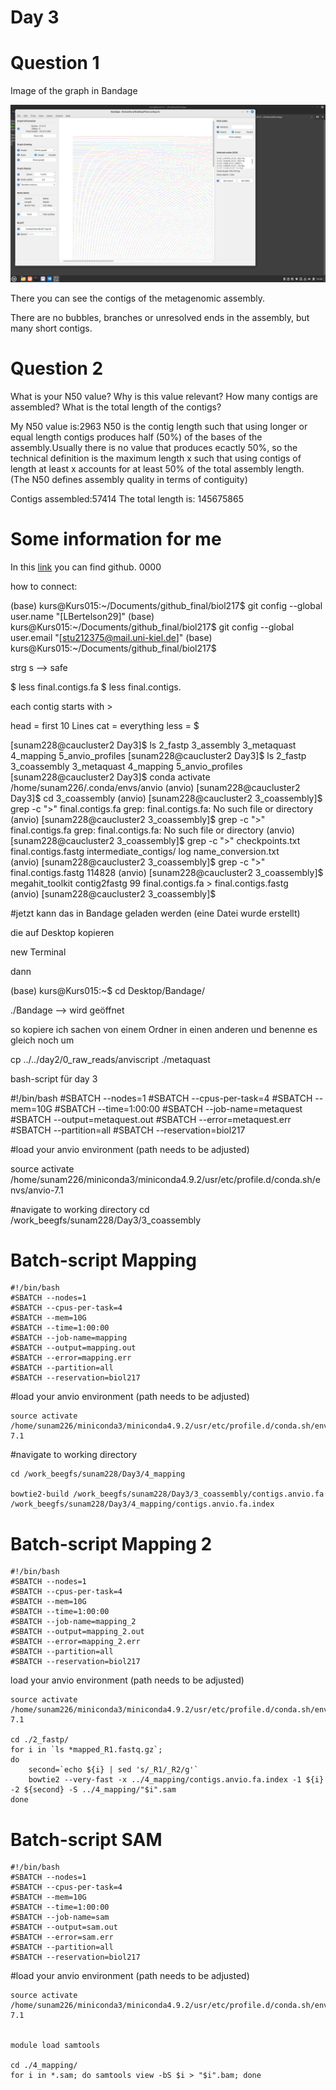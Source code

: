 # Day 3

# Question 1

Image of the graph in Bandage

![image](Pictures/Bandage.png)



There you can see the contigs of the metagenomic assembly.

There are no bubbles, branches or unresolved ends in the assembly, but many short contigs. 

# Question 2

What is your N50 value? Why is this value relevant?
How many contigs are assembled?
What is the total length of the contigs?

My N50 value is:2963
N50 is the contig length such that using longer or equal length contigs produces half (50%) of the bases of the assembly.Usually there is no value that produces ecactly 50%, so the technical definition is the maximum length x such that using contigs of length at least x accounts for at least 50% of the total assembly length.
(The N50 defines assembly quality in terms of contiguity)

Contigs assembled:57414
The total length is: 145675865


# Some information for me 

In this [link](https://github.com/LBertelson29/biol217/tree/main) you can find github. 
0000

how to connect: 

(base) kurs@Kurs015:~/Documents/github_final/biol217$ git config --global user.name "[LBertelson29]"
(base) kurs@Kurs015:~/Documents/github_final/biol217$ git config --global user.email "[stu212375@mail.uni-kiel.de]"
(base) kurs@Kurs015:~/Documents/github_final/biol217$ 

strg s --> safe


$ less final.contigs.fa
$ less final.contigs.

each contig starts with >

head = first 10 Lines
cat = everything 
less = 
$ 

[sunam228@caucluster2 Day3]$ ls
2_fastp  3_assembly  3_metaquast  4_mapping  5_anvio_profiles
[sunam228@caucluster2 Day3]$ ls
2_fastp  3_coassembly  3_metaquast  4_mapping  5_anvio_profiles
[sunam228@caucluster2 Day3]$ conda activate /home/sunam226/.conda/envs/anvio
(anvio) [sunam228@caucluster2 Day3]$ cd 3_coassembly
(anvio) [sunam228@caucluster2 3_coassembly]$ grep -c ">" final.contigs.fa
grep: final.contigs.fa: No such file or directory
(anvio) [sunam228@caucluster2 3_coassembly]$ grep -c ">" final.contigs.fa
grep: final.contigs.fa: No such file or directory
(anvio) [sunam228@caucluster2 3_coassembly]$ grep -c ">" 
checkpoints.txt       final.contigs.fastg   intermediate_contigs/ log                   name_conversion.txt   
(anvio) [sunam228@caucluster2 3_coassembly]$ grep -c ">" final.contigs.fastg
114828
(anvio) [sunam228@caucluster2 3_coassembly]$ megahit_toolkit contig2fastg 99 final.contigs.fa > final.contigs.fastg                   
(anvio) [sunam228@caucluster2 3_coassembly]$ 

#jetzt kann das in Bandage geladen werden (eine Datei wurde erstellt)



die auf Desktop kopieren 

new Terminal 

dann 

(base) kurs@Kurs015:~$ cd Desktop/Bandage/

./Bandage  --> wird geöffnet





so kopiere ich sachen von einem Ordner in einen anderen und benenne es gleich noch um 

cp ../../day2/0_raw_reads/anviscript ./metaquast


bash-script für day 3

#!/bin/bash
#SBATCH --nodes=1
#SBATCH --cpus-per-task=4
#SBATCH --mem=10G
#SBATCH --time=1:00:00
#SBATCH --job-name=metaquest
#SBATCH --output=metaquest.out
#SBATCH --error=metaquest.err
#SBATCH --partition=all
#SBATCH --reservation=biol217




#load your anvio environment (path needs to be adjusted)

source activate /home/sunam226/miniconda3/miniconda4.9.2/usr/etc/profile.d/conda.sh/envs/anvio-7.1




#navigate to working directory
cd /work_beegfs/sunam228/Day3/3_coassembly



# Batch-script Mapping
```
#!/bin/bash
#SBATCH --nodes=1
#SBATCH --cpus-per-task=4
#SBATCH --mem=10G
#SBATCH --time=1:00:00
#SBATCH --job-name=mapping
#SBATCH --output=mapping.out
#SBATCH --error=mapping.err
#SBATCH --partition=all
#SBATCH --reservation=biol217
```



#load your anvio environment (path needs to be adjusted)

```
source activate /home/sunam226/miniconda3/miniconda4.9.2/usr/etc/profile.d/conda.sh/envs/anvio-7.1
```



#navigate to working directory

```
cd /work_beegfs/sunam228/Day3/4_mapping

bowtie2-build /work_beegfs/sunam228/Day3/3_coassembly/contigs.anvio.fa /work_beegfs/sunam228/Day3/4_mapping/contigs.anvio.fa.index
```

# Batch-script Mapping 2

```
#!/bin/bash
#SBATCH --nodes=1
#SBATCH --cpus-per-task=4
#SBATCH --mem=10G
#SBATCH --time=1:00:00
#SBATCH --job-name=mapping_2
#SBATCH --output=mapping_2.out
#SBATCH --error=mapping_2.err
#SBATCH --partition=all
#SBATCH --reservation=biol217
```



load your anvio environment (path needs to be adjusted)
```
source activate /home/sunam226/miniconda3/miniconda4.9.2/usr/etc/profile.d/conda.sh/envs/anvio-7.1

cd ./2_fastp/
for i in `ls *mapped_R1.fastq.gz`;
do 
    second=`echo ${i} | sed 's/_R1/_R2/g'`
    bowtie2 --very-fast -x ../4_mapping/contigs.anvio.fa.index -1 ${i} -2 ${second} -S ../4_mapping/"$i".sam 
done
```
# Batch-script SAM

```
#!/bin/bash
#SBATCH --nodes=1
#SBATCH --cpus-per-task=4
#SBATCH --mem=10G
#SBATCH --time=1:00:00
#SBATCH --job-name=sam
#SBATCH --output=sam.out
#SBATCH --error=sam.err
#SBATCH --partition=all
#SBATCH --reservation=biol217
```

#load your anvio environment (path needs to be adjusted)

```
source activate /home/sunam226/miniconda3/miniconda4.9.2/usr/etc/profile.d/conda.sh/envs/anvio-7.1


module load samtools

cd ./4_mapping/
for i in *.sam; do samtools view -bS $i > "$i".bam; done

```

